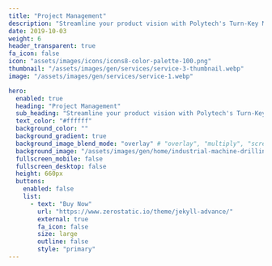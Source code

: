 ```yaml
---
title: "Project Management"
description: "Streamline your product vision with Polytech's Turn-Key Manufacturing service. From your initial design, we manage the entire process, providing prototype parts for validation and refinement, ensuring the final product matches your expectations."
date: 2019-10-03
weight: 6
header_transparent: true
fa_icon: false
icon: "assets/images/icons/icons8-color-palette-100.png"
thumbnail: "/assets/images/gen/services/service-3-thumbnail.webp"
image: "/assets/images/gen/services/service-1.webp"

hero:
  enabled: true
  heading: "Project Management"
  sub_heading: "Streamline your product vision with Polytech's Turn-Key Manufacturing service. From your initial design, we manage the entire process, providing prototype parts for validation and refinement, ensuring the final product matches your expectations."
  text_color: "#ffffff"
  background_color: ""
  background_gradient: true
  background_image_blend_mode: "overlay" # "overlay", "multiply", "screen"
  background_image: "/assets/images/gen/home/industrial-machine-drilling.jpg"
  fullscreen_mobile: false
  fullscreen_desktop: false
  height: 660px
  buttons:
    enabled: false
    list:
      - text: "Buy Now"
        url: "https://www.zerostatic.io/theme/jekyll-advance/"
        external: true
        fa_icon: false
        size: large
        outline: false
        style: "primary"
---
```

<div id="ff-compose"></div>
<script async defer src="https://formfacade.com/include/105635767408606641278/form/1FAIpQLSencyZ17bvsse-3KBzHYLZkehRParaKzGBZz_TkcEnEtWA8Tw/squarespace.js?div=ff-compose"></script>
